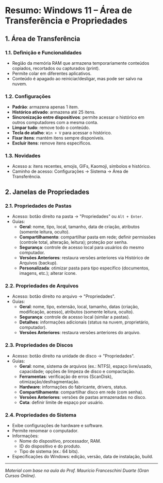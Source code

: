 # Resumo: Windows 11 – Área de Transferência e Propriedades

## 1. Área de Transferência

### 1.1. Definição e Funcionalidades
- Região da memória RAM que armazena temporariamente conteúdos copiados, recortados ou capturados (print).
- Permite colar em diferentes aplicativos.
- Conteúdo é apagado ao reiniciar/desligar, mas pode ser salvo na nuvem.

### 1.2. Configurações
- **Padrão**: armazena apenas 1 item.
- **Histórico ativado**: armazena até 25 itens.
- **Sincronização entre dispositivos**: permite acessar o histórico em outros computadores com a mesma conta.
- **Limpar tudo**: remove todo o conteúdo.
- **Tecla de atalho**: `Win + V` para acessar o histórico.
- **Fixar itens**: mantém itens sempre disponíveis.
- **Excluir itens**: remove itens específicos.

### 1.3. Novidades
- Acesso a: itens recentes, emojis, GIFs, Kaomoji, símbolos e histórico.
- Caminho de acesso: Configurações → Sistema → Área de Transferência.

## 2. Janelas de Propriedades

### 2.1. Propriedades de Pastas
- Acesso: botão direito na pasta → "Propriedades" ou `Alt + Enter`.
- Guias:
  - **Geral**: nome, tipo, local, tamanho, data de criação, atributos (somente leitura, oculto).
  - **Compartilhamento**: compartilhar pasta em rede; definir permissões (controle total, alteração, leitura); proteção por senha.
  - **Segurança**: controle de acesso local para usuários do mesmo computador.
  - **Versões Anteriores**: restaura versões anteriores via Histórico de Arquivos (backup).
  - **Personalizada**: otimizar pasta para tipo específico (documentos, imagens, etc.); alterar ícone.

### 2.2. Propriedades de Arquivos
- Acesso: botão direito no arquivo → "Propriedades".
- Guias:
  - **Geral**: nome, tipo, extensão, local, tamanho, datas (criação, modificação, acesso), atributos (somente leitura, oculto).
  - **Segurança**: controle de acesso local (similar a pastas).
  - **Detalhes**: informações adicionais (status na nuvem, proprietário, computador).
  - **Versões Anteriores**: restaura versões anteriores do arquivo.

### 2.3. Propriedades de Discos
- Acesso: botão direito na unidade de disco → "Propriedades".
- Guias:
  - **Geral**: nome, sistema de arquivos (ex.: NTFS), espaço livre/usado, capacidade; opções de limpeza de disco e compactação.
  - **Ferramentas**: verificação de erros (ScanDisk), otimização/desfragmentação.
  - **Hardware**: informações do fabricante, drivers, status.
  - **Compartilhamento**: compartilhar disco em rede (com senha).
  - **Versões Anteriores**: versões de pastas armazenadas no disco.
  - **Cota**: definir limite de espaço por usuário.

### 2.4. Propriedades do Sistema
- Exibe configurações de hardware e software.
- Permite renomear o computador.
- Informações:
  - Nome do dispositivo, processador, RAM.
  - ID do dispositivo e do produto.
  - Tipo de sistema (ex.: 64 bits).
- Especificações do Windows: edição, versão, data de instalação, build.

---

*Material com base na aula do Prof. Mauricio Franceschini Duarte (Gran Cursos Online).*